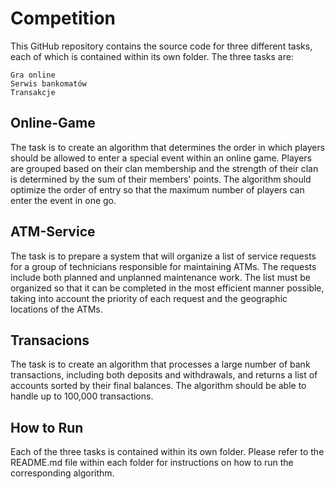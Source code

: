# Competition

This GitHub repository contains the source code for three different tasks, each of which is contained within its own folder. The three tasks are:

    Gra online
    Serwis bankomatów
    Transakcje

## Online-Game

The task is to create an algorithm that determines the order in which players should be allowed to enter a special event within an online game. Players are grouped based on their clan membership and the strength of their clan is determined by the sum of their members' points. The algorithm should optimize the order of entry so that the maximum number of players can enter the event in one go.
## ATM-Service

The task is to prepare a system that will organize a list of service requests for a group of technicians responsible for maintaining ATMs. The requests include both planned and unplanned maintenance work. The list must be organized so that it can be completed in the most efficient manner possible, taking into account the priority of each request and the geographic locations of the ATMs.
## Transacions

The task is to create an algorithm that processes a large number of bank transactions, including both deposits and withdrawals, and returns a list of accounts sorted by their final balances. The algorithm should be able to handle up to 100,000 transactions.
## How to Run

Each of the three tasks is contained within its own folder. Please refer to the README.md file within each folder for instructions on how to run the corresponding algorithm.
